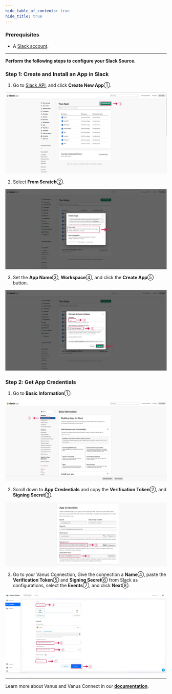 ```yaml
--- 
hide_table_of_contents: true
hide_title: true
---
```


### Prerequisites

- A [Slack account](https://slack.com).

---

**Perform the following steps to configure your Slack Source.**

### Step 1: Create and Install an App in Slack

1. Go to [Slack API](https://api.slack.com/apps), and click **Create New App**①.

![slack_source_1.webp](./images/slack_source_1.webp) 

2. Select **From Scratch**②.

![slack_source_2.webp](./images/slack_source_2.webp) 

3. Set the **App Name**③, **Workspace**④, and click the **Create App**⑤ button.

![slack_source_3.webp](./images/slack_source_3.webp) 

### Step 2: Get App Credentials

1. Go to **Basic Information**①.

![slack_source_4.webp](./images/slack_source_4.webp) 

2. Scroll down to **App Credentials** and copy the **Verification Token**②, and **Signing Secret**③.

![slack_source_5.webp](./images/slack_source_5.webp) 

3. Go to your Vanus Connection, Give the connection a **Name**④, paste the **Verification Token**⑤ and **Signing Secret**⑥ from Slack as configurations, select the **Events**⑦, and click **Next**⑧.

![slack_source_6.webp](./images/slack_source_6.webp) 


---

Learn more about Vanus and Vanus Connect in our [**documentation**](https://docs.vanus.ai).